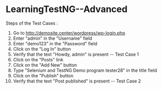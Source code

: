 # LearningTestNG--Advanced
Steps of the Test Cases :
1. Go to http://demosite.center/wordpress/wp-login.php
2. Enter "admin" in the "Username" field
3. Enter "demo123" in the "Password" field
4. Click on the "Log In" button
5. Verify that the text "Howdy, admin" is present -- Test Case 1
6. Click on the "Posts" link
7. Click on the "Add New" button
8. Type "Selenium and TestNG Demo program tester28" in the title field
9. Click on the "Publish" button
10. Verify that the text "Post published" is present -- Test Case 2
